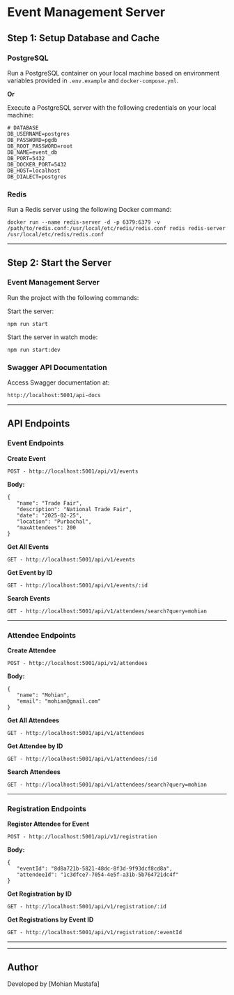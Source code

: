 # Event Management Server

## Step 1: Setup Database and Cache

### PostgreSQL
Run a PostgreSQL container on your local machine based on environment variables provided in `.env.example` and `docker-compose.yml`.

**Or**

Execute a PostgreSQL server with the following credentials on your local machine:
```
# DATABASE
DB_USERNAME=postgres
DB_PASSWORD=pgdb
DB_ROOT_PASSWORD=root
DB_NAME=event_db
DB_PORT=5432
DB_DOCKER_PORT=5432
DB_HOST=localhost
DB_DIALECT=postgres
```

### Redis
Run a Redis server using the following Docker command:
```
docker run --name redis-server -d -p 6379:6379 -v /path/to/redis.conf:/usr/local/etc/redis/redis.conf redis redis-server /usr/local/etc/redis/redis.conf
```

---

## Step 2: Start the Server

### Event Management Server
Run the project with the following commands:

Start the server:
```
npm run start
```

Start the server in watch mode:
```
npm run start:dev
```

### Swagger API Documentation
Access Swagger documentation at:
```
http://localhost:5001/api-docs
```

---

## API Endpoints

### Event Endpoints

**Create Event**
```
POST - http://localhost:5001/api/v1/events
```
**Body:**
```
{
   "name": "Trade Fair",
   "description": "National Trade Fair",
   "date": "2025-02-25",
   "location": "Purbachal",
   "maxAttendees": 200
}
```

**Get All Events**
```
GET - http://localhost:5001/api/v1/events
```

**Get Event by ID**
```
GET - http://localhost:5001/api/v1/events/:id
```

**Search Events**
```
GET - http://localhost:5001/api/v1/attendees/search?query=mohian
```

---

### Attendee Endpoints

**Create Attendee**
```
POST - http://localhost:5001/api/v1/attendees
```
**Body:**
```
{
   "name": "Mohian",
   "email": "mohian@gmail.com"
}
```

**Get All Attendees**
```
GET - http://localhost:5001/api/v1/attendees
```

**Get Attendee by ID**
```
GET - http://localhost:5001/api/v1/attendees/:id
```

**Search Attendees**
```
GET - http://localhost:5001/api/v1/attendees/search?query=mohian
```

---

### Registration Endpoints

**Register Attendee for Event**
```
POST - http://localhost:5001/api/v1/registration
```
**Body:**
```
{
   "eventId": "8d8a721b-5821-48dc-8f3d-9f93dcf8cd8a",
   "attendeeId": "1c3dfce7-7054-4e5f-a31b-5b764721dc4f"
}
```

**Get Registration by ID**
```
GET - http://localhost:5001/api/v1/registration/:id
```

**Get Registrations by Event ID**
```
GET - http://localhost:5001/api/v1/registration/:eventId
```

---

<!-- ## License -->
<!-- MIT License -->

---

## Author
Developed by [Mohian Mustafa]

